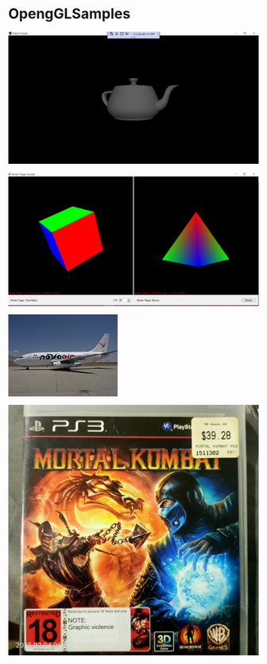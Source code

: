# OpengGLSamples

![alt text](https://github.com/mosesnova/OpengGLSamples/blob/master/openGL.jpg)

![alt text](https://github.com/mosesnova/OpengGLSamples/blob/master/trigger.jpg)

![alt text](https://github.com/mosesnova/OpengGLSamples/blob/master/novaar.jpg)

![alt text](https://github.com/mosesnova/OpengGLSamples/blob/master/mk3.jpg)
